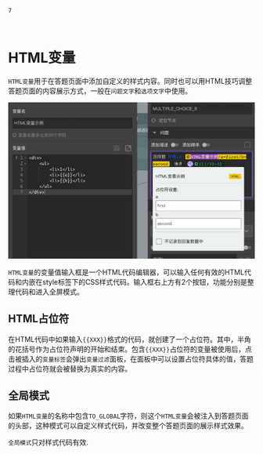 ```index
7
```
```tag

```
```summary
```
# HTML变量

`HTML变量`用于在答题页面中添加自定义的样式内容。同时也可以用HTML技巧调整答题页面的内容展示方式，一般在`问题文字`和`选项文字`中使用。

<img src='./assets/07htmlVarible/html-type.png'>

`HTML变量`的变量值输入框是一个HTML代码编辑器，可以输入任何有效的HTML代码和内嵌在style标签下的CSS样式代码。输入框右上方有2个按钮，功能分别是整理代码和进入全屏模式。

## HTML占位符

在HTML代码中如果输入`{{XXX}}`格式的代码，就创建了一个占位符。其中，半角的花括号作为占位符声明的开始和结束。包含`{{XXX}}`占位符的变量被使用后，点击被插入的`变量标签`会弹出`变量过滤`面板，在面板中可以设置占位符具体的值，答题过程中占位符就会被替换为真实的内容。

## 全局模式

如果`HTML变量`的名称中包含`TO_GLOBAL`字符，则这个`HTML变量`会被注入到答题页面的头部，这种模式可以自定义样式代码，并改变整个答题页面的展示样式效果。

`全局模式`只对样式代码有效.

